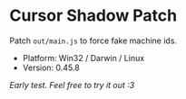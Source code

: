 # Cursor Shadow Patch

Patch `out/main.js` to force fake machine ids.

- Platform: Win32 / Darwin / Linux
- Version: 0.45.8

*Early test. Feel free to try it out :3*
